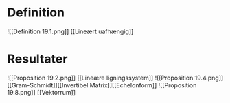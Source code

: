 # Definition
![[Definition 19.1.png]]
[[Lineært uafhængig]]
# Resultater

![[Proposition 19.2.png]]
[[Lineære ligningssystem]]
![[Proposition 19.4.png]]
[[Gram-Schmidt]][[Invertibel Matrix]][[Echelonform]]
![[Proposition 19.8.png]]
[[Vektorrum]]

